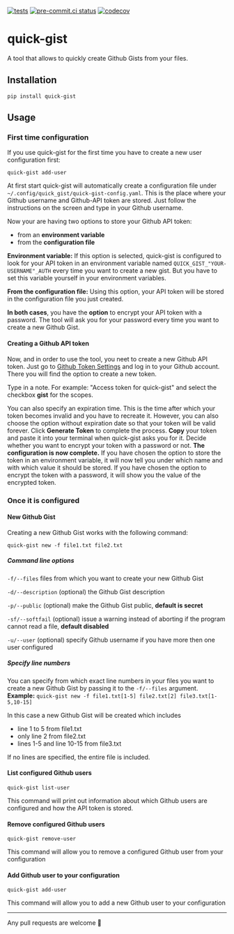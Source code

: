 [![tests](https://github.com/dominikwalk/quick-gist/actions/workflows/tests.yaml/badge.svg)](https://github.com/dominikwalk/quick-gist/actions/workflows/tests.yaml)
[![pre-commit.ci status](https://results.pre-commit.ci/badge/github/dominikwalk/quick_gist/master.svg)](https://results.pre-commit.ci/latest/github/dominikwalk/quick_gist/master)
[![codecov](https://codecov.io/github/dominikwalk/quick-gist/branch/master/graph/badge.svg?token=ZXWA8HO7I4)](https://codecov.io/github/dominikwalk/quick-gist)
# quick-gist
A tool that allows to quickly create Github Gists from your files.


## Installation
```console
pip install quick-gist
```
## Usage
### First time configuration
If you use quick-gist for the first time you have to create a new user configuration first:
```console
quick-gist add-user
```
At first start quick-gist will automatically create a configuration file under ``~/.config/quick_gist/quick-gist-config.yaml``.  This is the place where your Github username and Github-API token are stored. Just follow the instructions on the screen and type in your Github username.

Now your are having two options to store your Github API token:

- from an **environment variable**
- from the **configuration file**

**Environment variable:** If this option is selected, quick-gist is configured to look for your API token in an environment variable named ``QUICK_GIST_"YOUR-USERNAME"_AUTH`` every time you want to create a new gist. But you have to set this variable yourself in your environment variables.

**From the configuration file:** Using this option, your API token will be stored in the configuration file you just created.

**In both cases**, you have the **option** to encrypt your API token with a password. The tool will ask you for your password every time you want to create a new Github Gist.
#### Creating a Github API token
Now, and in order to use the tool, you neet to create a new Github API token. Just go to [Github Token Settings](https://github.com/settings/tokens) and log in to your Github account. There you will find the option to create a new token.

Type in a note. For example: "Access token for quick-gist" and select the checkbox **gist** for the scopes.

You can also specify an expiration time. This is the time after which your token becomes invalid and you have to recreate it. However, you can also choose the option without expiration date so that your token will be valid forever.
Click **Generate Token** to complete the process.
**Copy** your token and paste it into your terminal when quick-gist asks you for it.
Decide whether you want to encrypt your token with a password or not.
**The configuration is now complete.** If you have chosen the option to store the token in an environment variable, it will now tell you under which name and with which value it should be stored. If you have chosen the option to encrypt the token with a password, it will show you the value of the encrypted token.

### Once it is configured
#### New Github Gist
Creating a new Github Gist works with the following command:
```console
quick-gist new -f file1.txt file2.txt
```
##### Command line options
``-f/--files`` files from which you want to create your new Github Gist

``-d/--description`` (optional)  the Github Gist description

``-p/--public`` (optional)  make the Github Gist public, **default is secret**

``-sf/--softfail`` (optional) issue a warning instead of aborting if the program cannot read a file, **default disabled**

``-u/--user`` (optional) specify Github username if you have more then one user configured


##### Specify line numbers
You can specify from which exact line numbers in your files you want to create a new Github Gist by passing it to the ``-f/--files`` argument.
**Example:** ``quick-gist new -f file1.txt[1-5] file2.txt[2] file3.txt[1-5,10-15]``

In this case a new Github Gist will be created which includes
- line 1 to 5 from file1.txt
- only line 2 from file2.txt
- lines 1-5 and line 10-15 from file3.txt

If no lines are specified, the entire file is included.

#### List configured Github users
```console
quick-gist list-user
```
This command will print out information about which Github users are configured and how the API token is stored.

#### Remove configured Github users
```console
quick-gist remove-user
```
This command will allow you to remove a configured Github user from your configuration

#### Add Github user to your configuration
```console
quick-gist add-user
```
This command will allow you to add a new Github user to your configuration


---
Any pull requests are welcome 🍰
